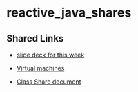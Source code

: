 # reactive_java_shares

## Shared Links
  - [slide deck for this week](https://courses.roitraining.com/474tpb0613.zip)

  - [Virtual machines](https://rvc.roitraining.com/)


  - [Class Share document](https://bit.ly/3xHEuHt)
